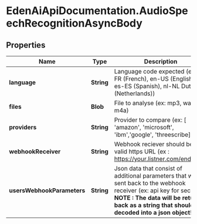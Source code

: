 # EdenAiApiDocumentation.AudioSpeechRecognitionAsyncBody

## Properties
Name | Type | Description | Notes
------------ | ------------- | ------------- | -------------
**language** | **String** | Language code expected (ex: fr-FR (French), en-US (English), es-ES (Spanish), nl-NL Dutch (Netherlands)) | 
**files** | **Blob** | File to analyse (ex: mp3, wav, m4a) | 
**providers** | **String** | Provider to compare (ex: [ &#x27;amazon&#x27;, &#x27;microsoft&#x27;, &#x27;ibm&#x27;,&#x27;google&#x27;, &#x27;threescribe]) | 
**webhookReceiver** | **String** | Webhook reciever should be a valid https URL (ex : https://your.listner.com/endpoint) | [optional] 
**usersWebhookParameters** | **String** | Json data that consist of additional parameters that will be sent back to the webhook receiver (ex: api key for security).                    **NOTE : The data will be returned back as a string that should be decoded into a json object!** | [optional] 
